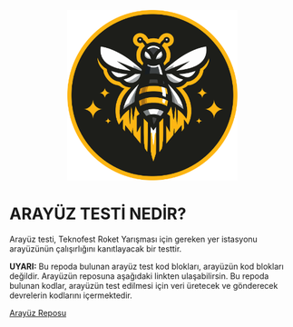 <p align="center">
  <img src="../../BeeRocketry.png" alt="BeeRocketry Logo" width="300"/>
</p>

# ARAYÜZ TESTİ NEDİR?
Arayüz testi, Teknofest Roket Yarışması için gereken yer istasyonu arayüzünün çalışırlığını kanıtlayacak bir testtir.

**UYARI:** Bu repoda bulunan arayüz test kod blokları, arayüzün kod blokları değildir. Arayüzün reposuna aşağıdaki linkten ulaşabilirsin. Bu repoda bulunan kodlar, arayüzün test edilmesi için veri üretecek ve gönderecek devrelerin kodlarını içermektedir.

[Arayüz Reposu](https://github.com/btnrv/BeeRocketry_RocketGroundStation)
